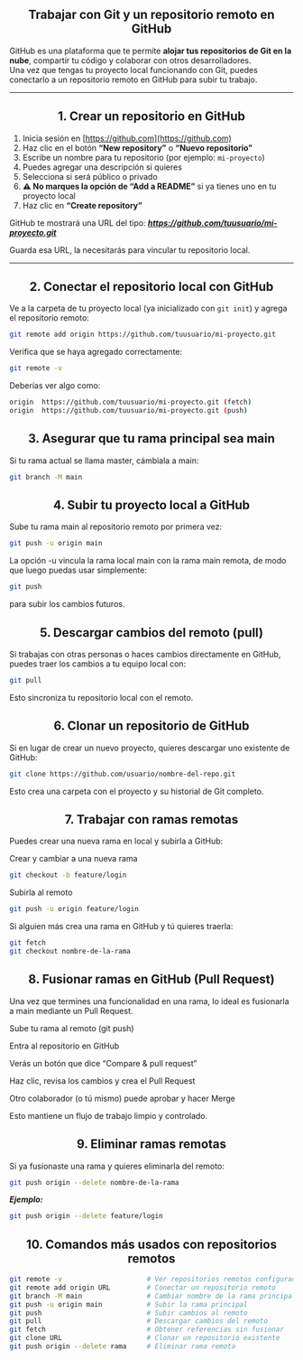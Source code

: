 <div align = "center">

## Trabajar con Git y un repositorio remoto en GitHub
</div>

GitHub es una plataforma que te permite **alojar tus repositorios de Git en la nube**, compartir tu código y colaborar con otros desarrolladores.  
Una vez que tengas tu proyecto local funcionando con Git, puedes conectarlo a un repositorio remoto en GitHub para subir tu trabajo.

---
<div align = "center">

## 1. Crear un repositorio en GitHub
</div>

1. Inicia sesión en [https://github.com](https://github.com)
2. Haz clic en el botón **“New repository”** o **“Nuevo repositorio”**  
3. Escribe un nombre para tu repositorio (por ejemplo: `mi-proyecto`)
4. Puedes agregar una descripción si quieres
5. Selecciona si será público o privado
6. **⚠️ No marques la opción de “Add a README”** si ya tienes uno en tu proyecto local
7. Haz clic en **“Create repository”**

GitHub te mostrará una URL del tipo:
***https://github.com/tuusuario/mi-proyecto.git***

Guarda esa URL, la necesitarás para vincular tu repositorio local.

---
<div align = "center">

## 2. Conectar el repositorio local con GitHub
</div>

Ve a la carpeta de tu proyecto local (ya inicializado con `git init`) y agrega el repositorio remoto:

```bash
git remote add origin https://github.com/tuusuario/mi-proyecto.git
```
Verifica que se haya agregado correctamente:
```bash
git remote -v
```

Deberías ver algo como:
```bash
origin  https://github.com/tuusuario/mi-proyecto.git (fetch)
origin  https://github.com/tuusuario/mi-proyecto.git (push)
```
<div align = "center">

## 3. Asegurar que tu rama principal sea main
</div>

Si tu rama actual se llama master, cámbiala a main:
```bash
git branch -M main
```
<div align = "center">

## 4. Subir tu proyecto local a GitHub
</div>

Sube tu rama main al repositorio remoto por primera vez:
```bash
git push -u origin main
```

La opción -u vincula la rama local main con la rama main remota, de modo que luego puedas usar simplemente:
```bash
git push
```

para subir los cambios futuros.
<div align = "center">

## 5. Descargar cambios del remoto (pull)
</div>

Si trabajas con otras personas o haces cambios directamente en GitHub, puedes traer los cambios a tu equipo local con:
```bash
git pull
```

Esto sincroniza tu repositorio local con el remoto.
<div align = "center">

## 6. Clonar un repositorio de GitHub
</div>

Si en lugar de crear un nuevo proyecto, quieres descargar uno existente de GitHub:
```bash
git clone https://github.com/usuario/nombre-del-repo.git
```

Esto crea una carpeta con el proyecto y su historial de Git completo.
<div align = "center">

## 7. Trabajar con ramas remotas
</div>

Puedes crear una nueva rama en local y subirla a GitHub:

Crear y cambiar a una nueva rama
```bash
git checkout -b feature/login
```
Subirla al remoto
```bash
git push -u origin feature/login
```

Si alguien más crea una rama en GitHub y tú quieres traerla:
```bash
git fetch
git checkout nombre-de-la-rama
```
<div align = "center">

## 8. Fusionar ramas en GitHub (Pull Request)
</div>

Una vez que termines una funcionalidad en una rama, lo ideal es fusionarla a main mediante un Pull Request.

Sube tu rama al remoto (git push)

Entra al repositorio en GitHub

Verás un botón que dice “Compare & pull request”

Haz clic, revisa los cambios y crea el Pull Request

Otro colaborador (o tú mismo) puede aprobar y hacer Merge

Esto mantiene un flujo de trabajo limpio y controlado.
<div align = "center">

## 9. Eliminar ramas remotas
</div>

Si ya fusionaste una rama y quieres eliminarla del remoto:
```bash
git push origin --delete nombre-de-la-rama
```

***Ejemplo:***
```bash
git push origin --delete feature/login
```
<div align = "center">

## 10. Comandos más usados con repositorios remotos
</div>

```bash
git remote -v                     # Ver repositorios remotos configurados
git remote add origin URL         # Conectar un repositorio remoto
git branch -M main                # Cambiar nombre de la rama principal
git push -u origin main           # Subir la rama principal
git push                          # Subir cambios al remoto
git pull                          # Descargar cambios del remoto
git fetch                         # Obtener referencias sin fusionar
git clone URL                     # Clonar un repositorio existente
git push origin --delete rama     # Eliminar rama remota
```
